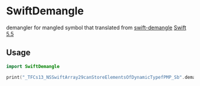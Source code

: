 # SwiftDemangle

demangler for mangled symbol that translated from [swift-demangle](https://github.com/apple/swift/blob/main/tools/swift-demangle/swift-demangle.cpp) [Swift 5.5](https://github.com/apple/swift/tree/release/5.5)

## Usage

```Swift
import SwiftDemangle

print("_TFCs13_NSSwiftArray29canStoreElementsOfDynamicTypefPMP_Sb".demangled)
```
